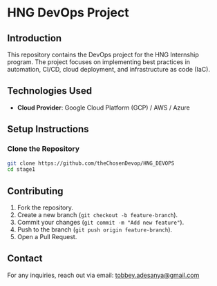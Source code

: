 # HNG DevOps Project

## Introduction
This repository contains the DevOps project for the HNG Internship program. The project focuses on implementing best practices in automation, CI/CD, cloud deployment, and infrastructure as code (IaC).


## Technologies Used
- **Cloud Provider**: Google Cloud Platform (GCP) / AWS / Azure


## Setup Instructions

### Clone the Repository
```sh
git clone https://github.com/theChosenDevop/HNG_DEVOPS
cd stage1
```



## Contributing
1. Fork the repository.
2. Create a new branch (`git checkout -b feature-branch`).
3. Commit your changes (`git commit -m "Add new feature"`).
4. Push to the branch (`git push origin feature-branch`).
5. Open a Pull Request.



## Contact
For any inquiries, reach out via email: [tobbey.adesanya@gmail.com](mailto:tobbey.adesanya@gmail.com)
